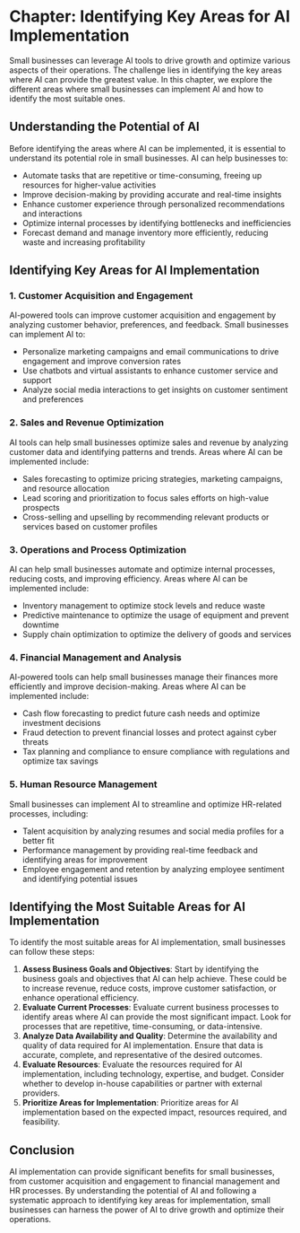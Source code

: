 Chapter: Identifying Key Areas for AI Implementation
====================================================

Small businesses can leverage AI tools to drive growth and optimize various aspects of their operations. The challenge lies in identifying the key areas where AI can provide the greatest value. In this chapter, we explore the different areas where small businesses can implement AI and how to identify the most suitable ones.

Understanding the Potential of AI
---------------------------------

Before identifying the areas where AI can be implemented, it is essential to understand its potential role in small businesses. AI can help businesses to:

* Automate tasks that are repetitive or time-consuming, freeing up resources for higher-value activities
* Improve decision-making by providing accurate and real-time insights
* Enhance customer experience through personalized recommendations and interactions
* Optimize internal processes by identifying bottlenecks and inefficiencies
* Forecast demand and manage inventory more efficiently, reducing waste and increasing profitability

Identifying Key Areas for AI Implementation
-------------------------------------------

### 1. **Customer Acquisition and Engagement**

AI-powered tools can improve customer acquisition and engagement by analyzing customer behavior, preferences, and feedback. Small businesses can implement AI to:

* Personalize marketing campaigns and email communications to drive engagement and improve conversion rates
* Use chatbots and virtual assistants to enhance customer service and support
* Analyze social media interactions to get insights on customer sentiment and preferences

### 2. **Sales and Revenue Optimization**

AI tools can help small businesses optimize sales and revenue by analyzing customer data and identifying patterns and trends. Areas where AI can be implemented include:

* Sales forecasting to optimize pricing strategies, marketing campaigns, and resource allocation
* Lead scoring and prioritization to focus sales efforts on high-value prospects
* Cross-selling and upselling by recommending relevant products or services based on customer profiles

### 3. **Operations and Process Optimization**

AI can help small businesses automate and optimize internal processes, reducing costs, and improving efficiency. Areas where AI can be implemented include:

* Inventory management to optimize stock levels and reduce waste
* Predictive maintenance to optimize the usage of equipment and prevent downtime
* Supply chain optimization to optimize the delivery of goods and services

### 4. **Financial Management and Analysis**

AI-powered tools can help small businesses manage their finances more efficiently and improve decision-making. Areas where AI can be implemented include:

* Cash flow forecasting to predict future cash needs and optimize investment decisions
* Fraud detection to prevent financial losses and protect against cyber threats
* Tax planning and compliance to ensure compliance with regulations and optimize tax savings

### 5. **Human Resource Management**

Small businesses can implement AI to streamline and optimize HR-related processes, including:

* Talent acquisition by analyzing resumes and social media profiles for a better fit
* Performance management by providing real-time feedback and identifying areas for improvement
* Employee engagement and retention by analyzing employee sentiment and identifying potential issues

Identifying the Most Suitable Areas for AI Implementation
---------------------------------------------------------

To identify the most suitable areas for AI implementation, small businesses can follow these steps:

1. **Assess Business Goals and Objectives**: Start by identifying the business goals and objectives that AI can help achieve. These could be to increase revenue, reduce costs, improve customer satisfaction, or enhance operational efficiency.
2. **Evaluate Current Processes**: Evaluate current business processes to identify areas where AI can provide the most significant impact. Look for processes that are repetitive, time-consuming, or data-intensive.
3. **Analyze Data Availability and Quality**: Determine the availability and quality of data required for AI implementation. Ensure that data is accurate, complete, and representative of the desired outcomes.
4. **Evaluate Resources**: Evaluate the resources required for AI implementation, including technology, expertise, and budget. Consider whether to develop in-house capabilities or partner with external providers.
5. **Prioritize Areas for Implementation**: Prioritize areas for AI implementation based on the expected impact, resources required, and feasibility.

Conclusion
----------

AI implementation can provide significant benefits for small businesses, from customer acquisition and engagement to financial management and HR processes. By understanding the potential of AI and following a systematic approach to identifying key areas for implementation, small businesses can harness the power of AI to drive growth and optimize their operations.

